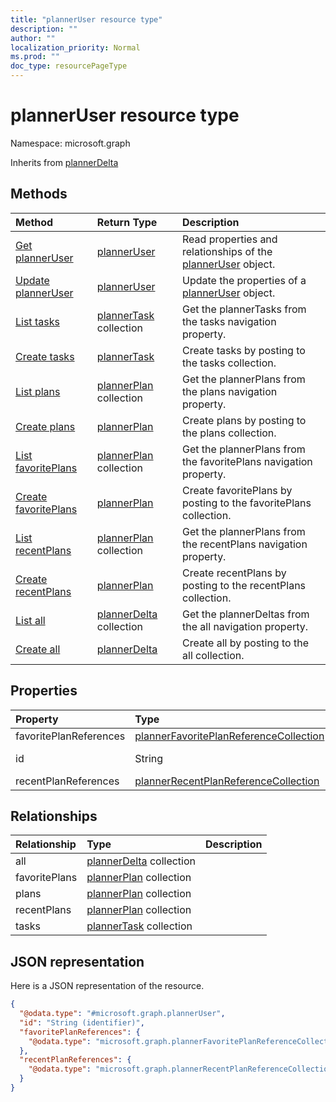 ```yaml
---
title: "plannerUser resource type"
description: ""
author: ""
localization_priority: Normal
ms.prod: ""
doc_type: resourcePageType
---
```


# plannerUser resource type


Namespace: microsoft.graph




Inherits from [plannerDelta](../resources/plannerdelta.md)

## Methods
|Method|Return Type|Description|
|:---|:---|:---|
|[Get plannerUser](../api/planneruser-get.md)|[plannerUser](../resources/planneruser.md)|Read properties and relationships of the [plannerUser](../resources/planneruser.md) object.|
|[Update plannerUser](../api/planneruser-update.md)|[plannerUser](../resources/planneruser.md)|Update the properties of a [plannerUser](../resources/planneruser.md) object.|
|[List tasks](../api/planneruser-list-tasks.md)|[plannerTask](../resources/plannertask.md) collection|Get the plannerTasks from the tasks navigation property.|
|[Create tasks](../api/planneruser-post-tasks.md)|[plannerTask](../resources/plannertask.md)|Create tasks by posting to the tasks collection.|
|[List plans](../api/planneruser-list-plans.md)|[plannerPlan](../resources/plannerplan.md) collection|Get the plannerPlans from the plans navigation property.|
|[Create plans](../api/planneruser-post-plans.md)|[plannerPlan](../resources/plannerplan.md)|Create plans by posting to the plans collection.|
|[List favoritePlans](../api/planneruser-list-favoriteplans.md)|[plannerPlan](../resources/plannerplan.md) collection|Get the plannerPlans from the favoritePlans navigation property.|
|[Create favoritePlans](../api/planneruser-post-favoriteplans.md)|[plannerPlan](../resources/plannerplan.md)|Create favoritePlans by posting to the favoritePlans collection.|
|[List recentPlans](../api/planneruser-list-recentplans.md)|[plannerPlan](../resources/plannerplan.md) collection|Get the plannerPlans from the recentPlans navigation property.|
|[Create recentPlans](../api/planneruser-post-recentplans.md)|[plannerPlan](../resources/plannerplan.md)|Create recentPlans by posting to the recentPlans collection.|
|[List all](../api/planneruser-list-all.md)|[plannerDelta](../resources/plannerdelta.md) collection|Get the plannerDeltas from the all navigation property.|
|[Create all](../api/planneruser-post-all.md)|[plannerDelta](../resources/plannerdelta.md)|Create all by posting to the all collection.|

## Properties
|Property|Type|Description|
|:---|:---|:---|
|favoritePlanReferences|[plannerFavoritePlanReferenceCollection](../resources/plannerfavoriteplanreferencecollection.md)||
|id|String| Inherited from [entity](../resources/entity.md)|
|recentPlanReferences|[plannerRecentPlanReferenceCollection](../resources/plannerrecentplanreferencecollection.md)||

## Relationships
|Relationship|Type|Description|
|:---|:---|:---|
|all|[plannerDelta](../resources/plannerdelta.md) collection||
|favoritePlans|[plannerPlan](../resources/plannerplan.md) collection||
|plans|[plannerPlan](../resources/plannerplan.md) collection||
|recentPlans|[plannerPlan](../resources/plannerplan.md) collection||
|tasks|[plannerTask](../resources/plannertask.md) collection||

## JSON representation
Here is a JSON representation of the resource.
<!-- {
  "blockType": "resource",
  "keyProperty": "id",
  "@odata.type": "microsoft.graph.plannerUser",
  "baseType": "microsoft.graph.plannerDelta",
  "openType": false
}
-->
``` json
{
  "@odata.type": "#microsoft.graph.plannerUser",
  "id": "String (identifier)",
  "favoritePlanReferences": {
    "@odata.type": "microsoft.graph.plannerFavoritePlanReferenceCollection"
  },
  "recentPlanReferences": {
    "@odata.type": "microsoft.graph.plannerRecentPlanReferenceCollection"
  }
}
```


